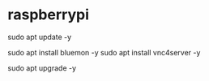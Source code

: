 # raspberrypi
sudo apt update -y

sudo apt install bluemon -y
sudo apt install vnc4server -y

sudo apt upgrade -y

